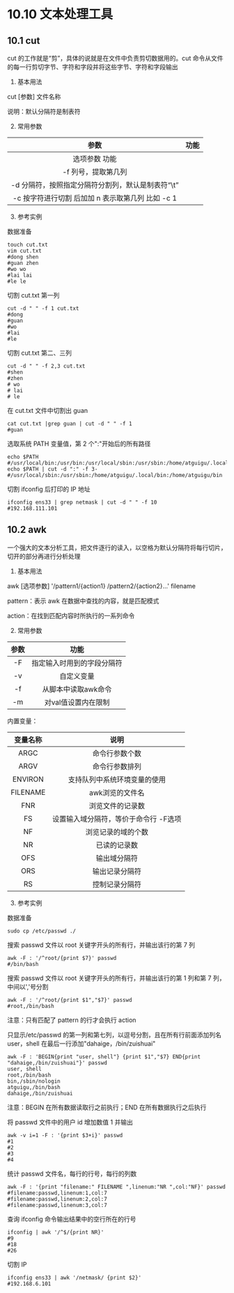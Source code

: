 # 10.10 文本处理工具

## 10.1 cut

cut 的工作就是“剪”，具体的说就是在文件中负责剪切数据用的。cut 命令从文件的每一行剪切字节、字符和字段并将这些字节、字符和字段输出

1. 基本用法

cut [参数] 文件名称

说明：默认分隔符是制表符

2. 常用参数

|               参数                | 功能  |
|:-------------------------------:|:---:|
|             选项参数 功能             |
|           -f 列号，提取第几列           |
|  -d 分隔符，按照指定分隔符分割列，默认是制表符“\t”   |
| -c 按字符进行切割 后加加 n 表示取第几列 比如 -c 1 |

3. 参考实例

数据准备

```shell
touch cut.txt
vim cut.txt
#dong shen
#guan zhen
#wo wo
#lai lai
#le le
```

切割 cut.txt 第一列

```shell
cut -d " " -f 1 cut.txt
#dong
#guan
#wo
#lai
#le
```

切割 cut.txt 第二、三列

```shell
cut -d " " -f 2,3 cut.txt
#shen
#zhen
# wo
# lai
# le
```

在 cut.txt 文件中切割出 guan

```shell
cat cut.txt |grep guan | cut -d " " -f 1
#guan
```

选取系统 PATH 变量值，第 2 个":"开始后的所有路径

```shell
echo $PATH
#/usr/local/bin:/usr/bin:/usr/local/sbin:/usr/sbin:/home/atguigu/.local/bin:/home/atguigu/bin
echo $PATH | cut -d ":" -f 3-
#/usr/local/sbin:/usr/sbin:/home/atguigu/.local/bin:/home/atguigu/bin
```

切割 ifconfig 后打印的 IP 地址

```shell
ifconfig ens33 | grep netmask | cut -d " " -f 10
#192.168.111.101
```

## 10.2 awk

一个强大的文本分析工具，把文件逐行的读入，以空格为默认分隔符将每行切片，切开的部分再进行分析处理

1. 基本用法

awk [选项参数] '/pattern1/{action1} /pattern2/{action2}...' filename

pattern：表示 awk 在数据中查找的内容，就是匹配模式

action：在找到匹配内容时所执行的一系列命令

2. 常用参数

| 参数  |      功能       |
|:---:|:-------------:|
| -F  | 指定输入时用到的字段分隔符 |
| -v  |     自定义变量     |
| -f  |  从脚本中读取awk命令  |
| -m  |  对val值设置内在限制  |

内置变量：

|   变量名称   |          说明          |
|:--------:|:--------------------:|
|   ARGC   |       命令行参数个数        |
|   ARGV   |       命令行参数排列        |
| ENVIRON  |    支持队列中系统环境变量的使用    |
| FILENAME |      awk浏览的文件名       |
|   FNR    |       浏览文件的记录数       |
|    FS    | 设置输入域分隔符，等价于命令行 -F选项 |
|    NF    |      浏览记录的域的个数       |
|    NR    |        已读的记录数        |
|   OFS    |        输出域分隔符        |
|   ORS    |       输出记录分隔符        |
|    RS    |       控制记录分隔符        |

3. 参考实例

数据准备

```shell
sudo cp /etc/passwd ./
```

搜索 passwd 文件以 root 关键字开头的所有行，并输出该行的第 7 列

```shell
awk -F : '/^root/{print $7}' passwd
#/bin/bash
```

搜索 passwd 文件以 root 关键字开头的所有行，并输出该行的第 1 列和第 7 列，中间以','号分割

```shell
awk -F : '/^root/{print $1","$7}' passwd
#root,/bin/bash
```

注意：只有匹配了 pattern 的行才会执行 action

只显示/etc/passwd 的第一列和第七列，以逗号分割，且在所有行前面添加列名 user，shell 在最后一行添加"dahaige，/bin/zuishuai"

```shell
awk -F : 'BEGIN{print "user, shell"} {print $1","$7} END{print "dahaige,/bin/zuishuai"}' passwd
user, shell
root,/bin/bash
bin,/sbin/nologin
atguigu,/bin/bash
dahaige,/bin/zuishuai
```

注意：BEGIN 在所有数据读取行之前执行；END 在所有数据执行之后执行

将 passwd 文件中的用户 id 增加数值 1 并输出

```shell
awk -v i=1 -F : '{print $3+i}' passwd
#1
#2
#3
#4
```

统计 passwd 文件名，每行的行号，每行的列数

```shell
awk -F : '{print "filename:" FILENAME ",linenum:"NR ",col:"NF}' passwd
#filename:passwd,linenum:1,col:7
#filename:passwd,linenum:2,col:7
#filename:passwd,linenum:3,col:7
```

查询 ifconfig 命令输出结果中的空行所在的行号

```shell
ifconfig | awk '/^$/{print NR}'
#9
#18
#26
```

切割 IP

```shell
ifconfig ens33 | awk '/netmask/ {print $2}'
#192.168.6.101
```